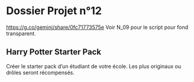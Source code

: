 ﻿# Dossier Projet n°12

https://g.co/gemini/share/0fc71773575e
Voir N_09 pour le script pour fond transparent.

## Harry Potter Starter Pack

Créer le starter pack d’un étudiant de votre école.
Les plus originaux ou drôles seront récompensés.